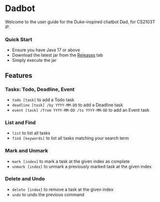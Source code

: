 # Dadbot

Welcome to the user guide for the Duke-inspired chatbot Dad, for CS2103T iP.

### Quick Start

- Ensure you have Java 17 or above
- Download the latest jar from the [Releases](https://github.com/JordanLow/ip/releases) tab
- Simply execute the jar

## Features

### Tasks: Todo, Deadline, Event

- `todo [task]` to add a Todo task
- `deadline [task] /by YYYY-MM-DD` to add a Deadline task
- `event [task] /from YYYY-MM-DD /to YYYY-MM-DD` to add an Event task

### List and Find

- `list` to list all tasks
- `find [keywords]` to list all tasks matching your search term

### Mark and Unmark

- `mark [index]` to mark a task at the given index as complete
- `unmark [index]` to unmark a previously marked task at the given index

### Delete and Undo

- `delete [index]` to remove a task at the given index
- `undo` to undo the previous command
